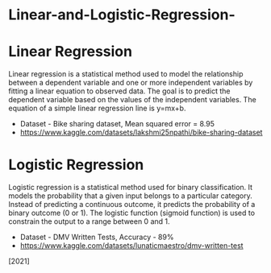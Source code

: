 # Linear-and-Logistic-Regression-

# Linear Regression 

Linear regression is a statistical method used to model the relationship between a dependent variable and one or more independent variables by fitting a linear equation to observed data. The goal is to predict the dependent variable based on the values of the independent variables. The equation of a simple linear regression line is y=mx+b.

- Dataset - Bike sharing dataset, Mean squared error = 8.95
- https://www.kaggle.com/datasets/lakshmi25npathi/bike-sharing-dataset

# Logistic Regression 

Logistic regression is a statistical method used for binary classification. It models the probability that a given input belongs to a particular category. Instead of predicting a continuous outcome, it predicts the probability of a binary outcome (0 or 1). The logistic function (sigmoid function) is used to constrain the output to a range between 0 and 1.

- Dataset - DMV Written Tests, Accuracy - 89%
- https://www.kaggle.com/datasets/lunaticmaestro/dmv-written-test

[2021]
